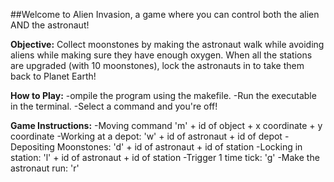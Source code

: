 ##Welcome to Alien Invasion, a game where you can control both the alien AND the astronaut!

**Objective:**
  Collect moonstones by making the astronaut walk while avoiding aliens while making sure they have enough oxygen. 
  When all the stations are upgraded (with 10 moonstones), lock the astronauts in to take them back to Planet Earth!
  
**How to Play:**
-ompile the program using the makefile.
-Run the executable in the terminal.
-Select a command and you're off!

**Game Instructions:**
-Moving command 'm' + id of object + x coordinate + y coordinate
-Working at a depot: 'w' + id of astronaut + id of depot
-Depositing Moonstones: 'd' + id of astronaut + id of station
-Locking in station: 'l' + id of astronaut + id of station
-Trigger 1 time tick: 'g'
-Make the astronaut run: 'r'
